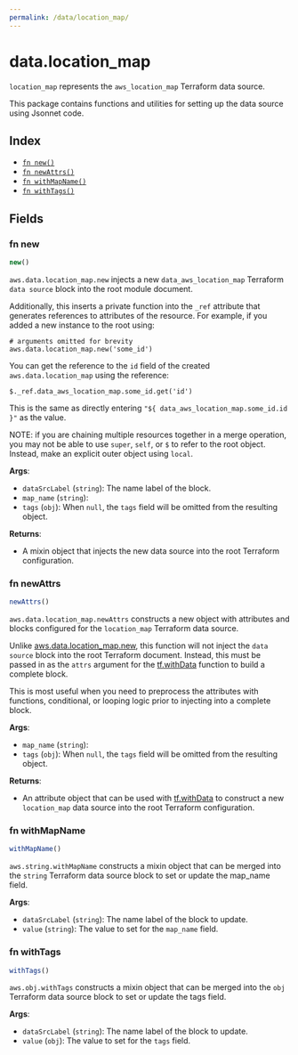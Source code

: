 ```yaml
---
permalink: /data/location_map/
---
```


# data.location_map

`location_map` represents the `aws_location_map` Terraform data source.



This package contains functions and utilities for setting up the data source using Jsonnet code.


## Index

* [`fn new()`](#fn-new)
* [`fn newAttrs()`](#fn-newattrs)
* [`fn withMapName()`](#fn-withmapname)
* [`fn withTags()`](#fn-withtags)

## Fields

### fn new

```ts
new()
```


`aws.data.location_map.new` injects a new `data_aws_location_map` Terraform `data source`
block into the root module document.

Additionally, this inserts a private function into the `_ref` attribute that generates references to attributes of the
resource. For example, if you added a new instance to the root using:

    # arguments omitted for brevity
    aws.data.location_map.new('some_id')

You can get the reference to the `id` field of the created `aws.data.location_map` using the reference:

    $._ref.data_aws_location_map.some_id.get('id')

This is the same as directly entering `"${ data_aws_location_map.some_id.id }"` as the value.

NOTE: if you are chaining multiple resources together in a merge operation, you may not be able to use `super`, `self`,
or `$` to refer to the root object. Instead, make an explicit outer object using `local`.

**Args**:
  - `dataSrcLabel` (`string`): The name label of the block.
  - `map_name` (`string`): 
  - `tags` (`obj`):  When `null`, the `tags` field will be omitted from the resulting object.

**Returns**:
- A mixin object that injects the new data source into the root Terraform configuration.


### fn newAttrs

```ts
newAttrs()
```


`aws.data.location_map.newAttrs` constructs a new object with attributes and blocks configured for the `location_map`
Terraform data source.

Unlike [aws.data.location_map.new](#fn-location_mapnew), this function will not inject the `data source`
block into the root Terraform document. Instead, this must be passed in as the `attrs` argument for the
[tf.withData](https://github.com/tf-libsonnet/core/tree/main/docs#fn-withdata) function to build a complete block.

This is most useful when you need to preprocess the attributes with functions, conditional, or looping logic prior to
injecting into a complete block.

**Args**:
  - `map_name` (`string`): 
  - `tags` (`obj`):  When `null`, the `tags` field will be omitted from the resulting object.

**Returns**:
  - An attribute object that can be used with [tf.withData](https://github.com/tf-libsonnet/core/tree/main/docs#fn-withdata) to construct a new `location_map` data source into the root Terraform configuration.


### fn withMapName

```ts
withMapName()
```

`aws.string.withMapName` constructs a mixin object that can be merged into the `string`
Terraform data source block to set or update the map_name field.



**Args**:
  - `dataSrcLabel` (`string`): The name label of the block to update.
  - `value` (`string`): The value to set for the `map_name` field.


### fn withTags

```ts
withTags()
```

`aws.obj.withTags` constructs a mixin object that can be merged into the `obj`
Terraform data source block to set or update the tags field.



**Args**:
  - `dataSrcLabel` (`string`): The name label of the block to update.
  - `value` (`obj`): The value to set for the `tags` field.
